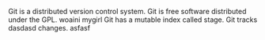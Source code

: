 Git is a distributed version control system.
Git is free software distributed under the GPL.
woaini mygirl
Git has a mutable index called stage.
Git tracks  dasdasd changes.
asfasf
